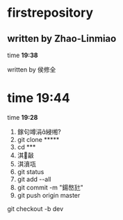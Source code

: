 ﻿# firstrepository

## written by Zhao-Linmiao


time **19:38**

written by 侯修全

time **19:44**
=======
time **19:28**


1. 鎵句竴涓綅缃?
2. git clone *****
3. cd ***
4. 淇敼
5. 淇濆瓨
6. git status
7. git add --all
8. git commit -m "鍚嶅瓧"
9. git push origin master

git checkout -b dev


